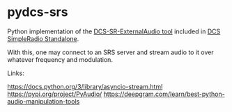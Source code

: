 # pydcs-srs

Python implementation of the [DCS-SR-ExternalAudio
tool](https://github.com/ciribob/DCS-SimpleRadioStandalone/tree/master/DCS-SR-ExternalAudio) included in [DCS
SimpleRadio Standalone](https://github.com/ciribob/DCS-SimpleRadioStandalone).

With this, one may connect to an SRS server and stream audio to it over whatever frequency and modulation.


Links:

https://docs.python.org/3/library/asyncio-stream.html
https://pypi.org/project/PyAudio/
https://deepgram.com/learn/best-python-audio-manipulation-tools
